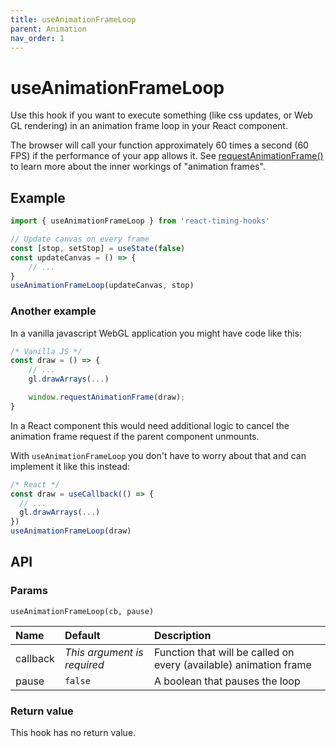 ```yaml
---
title: useAnimationFrameLoop
parent: Animation
nav_order: 1
---
```


# useAnimationFrameLoop

Use this hook if you want to execute something (like css updates, or Web GL rendering) in an animation frame loop in your React component.

The browser will call your function approximately 60 times a second (60 FPS) if the performance of your app allows it.
See [requestAnimationFrame()](https://developer.mozilla.org/en-US/docs/Web/API/window/requestAnimationFrame) to learn 
more about the inner workings of "animation frames".

## Example

```javascript
import { useAnimationFrameLoop } from 'react-timing-hooks'

// Update canvas on every frame
const [stop, setStop] = useState(false)
const updateCanvas = () => { 
    // ... 
}
useAnimationFrameLoop(updateCanvas, stop)
```

### Another example

In a vanilla javascript WebGL application you might have code like this:

```javascript
/* Vanilla JS */
const draw = () => {
    // ...
    gl.drawArrays(...)

    window.requestAnimationFrame(draw);
}
```

In a React component this would need additional logic to cancel the animation frame request if the parent component unmounts.

With `useAnimationFrameLoop` you don't have to worry about that and can implement it like this instead:

```javascript
/* React */
const draw = useCallback(() => {
  // ...
  gl.drawArrays(...)
})
useAnimationFrameLoop(draw)
```

## API

### Params

`useAnimationFrameLoop(cb, pause)`

| Name             | Default                     | Description                     |
|:-----------------|:----------------------------|:--------------------------------|
| callback         | _This argument is required_ | Function that will be called on every (available) animation frame |
| pause             | `false`                    | A boolean that pauses the loop  |

### Return value

This hook has no return value.
